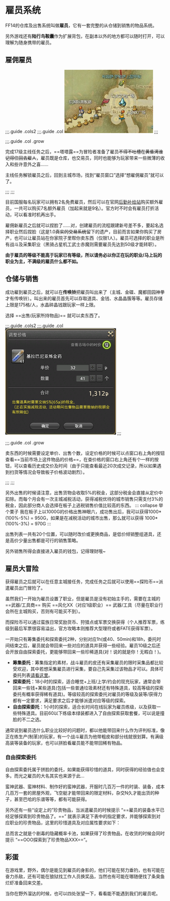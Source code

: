 # 雇员系统

FF14的仓库及出售系统叫做**雇员**，它有一套完整的从仓储到销售的物品系统。

另外游戏还有**陆行鸟鞍囊**作为扩展背包，在副本以外的地方都可以随时打开，可以理解为随身携带的雇员。

## 雇佣雇员

;;;.guide .cols2
;;;.guide .col
![](./retainer.assets/map.jpg)
;;;

;;;.guide .col .grow

完成17级主线任务<quest name="拂晓血盟" type="main" />之后，==塔塔露==为冒险者准备了雇员~~不得不吐槽在黄昏湾谁记得住回去雇人~~，雇员既是仓库，也交易员，同时也能够为玩家带来一些微薄的收入和些许意外之喜……

主线任务解锁雇员之后，回到主城市场，找到“雇员窗口”选择“想雇佣雇员”就可以了。

;;;
;;;


目前国服每名玩家可以拥有2名免费雇员，然后可以在官网[后勤补给站](http://act.ff.sdo.com/project/141028dgf/index.asp)购买额外雇员，一共可以购买7名额外雇员（加起来就是9名）。官方时不时会有雇员打折活动，可以看准时机再出手。

雇佣新雇员之后就可以捏脸了……对，创建雇员的流程跟建新号差不多，要起名选择职业然后捏脸（这是1.0~~真实的交易系统~~留下的遗产，目前而言如果你购买了房产，也可以让雇员站在你家院子里帮你卖东西（仅限1人）。雇员可选择的职业是所有战斗及采集职业（黑骑占星机工武士赤魔则需要雇员先达到50级才能转职）。

**由于雇员的等级不能高于玩家已有等级，所以请务必以你正在玩的职业/马上玩的职业为主，不满级的雇员什么都不如。**

## 仓储与销售

成功雇到雇员之后，就可以在**传唤铃**把雇员叫出来了（主城、金碟、魔都田园神拳才有传唤铃）。叫出来的雇员首先可以存取道具、金钱、水晶晶簇等等。雇员存储上限是175格/人，水晶碎晶钱跟玩家一样上限。

选择 ==出售(玩家所持物品)== 就可以卖东西了。

;;;.guide .cols2
;;;.guide .col
![](./retainer.assets/sell.png)
;;;

;;;.guide .col .grow


卖东西的时候需要设定单价、出售个数，设定价格的时候可以点窗口右上角的按钮查看==当前市场上这件物品的价格==，在查价格的窗口右上角还有个一样的按钮，可以查看历史成交价及时间（由于只能查看最近20次成交记录，所以如果遇到扫货等情况会导致板子价格波动剧烈）。

;;;
;;;

另外出售的时候请注意，出售货物会收取5%的税金，这部分税金会直接从定价中扣除。而每个月会有一次主城减税活动，获得减税优待的城市销售只需支付3%的税金，因此部分商人会选择在板子上逃税销售价值比较高的东西。
::: collapse 举个栗子
我在板子上以1000G的价格出售神眼六，成功售出后，我可以获得1000*(100%-5%) = 950G，如果是在减税活动的城市出售，那么就可以获得 1000*(100%-3%) = 970G
:::

出售列表一共有20个位置，可以随时改价或更换商品，是低价倾销整组道具，还是高价少量出售都是可行的销售策略。

另外销售所得会直接进入雇员的钱包，记得理财哦~

## 雇员大冒险
获得雇员之后就可以在任意主城接任务<quest name="雇员大探险" type="plus" />，完成任务之后就可以使用==探险币==派遣雇员出门冒险了。

虽然我们一开始为雇员设置了职业，但是雇员是没有初始主手的，需要在主城的 ==武器/工具商== 购买 ==风化XX（对应1级职业）== 武器/工具（尽量在职业行会所在主城购买，否则有可能买不到）。

而探险币可以通过蛮族日常奖励货币、狩猎点或军票交换获得（个人推荐军票，练级到最后军票很容易溢出，官方攻略本则推荐大型理符或者FATE获得军票）。

一开始只有筹集委托和探索委托2种，分别对应1h(或40、50min)和18h，委托时间结束之后，雇员就会带回来一些对应的道具并获得一些经验。雇员10级之后还会开放自由探索委托，更能够带回来一些珍稀道具(对！说的就是你！无暇白！)。

* **筹集委托**：筹集指定的素材，战斗雇员的皮还有采集雇员的限时采集品都比较受欢迎，其中若想采集雇员进行采集，要自己先采集过该物品才可以。具体可委托列表[请看这里](https://ff14.huijiwiki.com/wiki/%E9%9B%87%E5%91%98%E6%8E%A2%E9%99%A9/%E4%BB%BB%E5%8A%A1%E4%B8%80%E8%A7%88)。
* **探索委托**：18小时的探索，适合睡觉+上班/上学/约会的现充玩家，通常会带回来一些钱+某些道具(包括一些普通垃圾素材还有特殊道具，较高等级的探索委托有概率获得稀有道具)。等级较高的探索委托对雇员的等级及装等/获得力都有一定要求，满足要求之后才能够派遣对应等级的探索。
* **自由探索委托**：1小时的探索，适合长时间在线玩家为雇员练级，以及获取一些特殊道具。目前60以下练级本绿装都进入了自由探索获取套餐，可以说是撞脸的不二之选。

通常说到雇员选什么职业比较好的问题时，都以他能带回来什么作为评判标准，像正在练生产(制革)的玩家，有一个战斗雇员为他带粗皮和部分线就很划算。有满级高装等装备的玩家，也可以拼脸看雇员能不能带回稀有物品。

### 自由探索委托
自由探索委托属于拼脸的委托，如果能获得珍惜的道具，同时获得的经验值也会变多。而光之雇员的大名其实也来源于此…

蛮神武器、蛮神材料、制作好的蛮神武器，开服时几百万一件的时装、装备，成本几百万一套的房屋外观，飞空艇才能带回来的限定材料，杂交N久才能出货的种子，甚至巴哈的乐谱等等，都有可能获得。

另外还有一些“设定上的”珍贵物品，当派遣雇员的时候提示 “==雇员的装备水平已经足够探索到珍贵物品了。==” 就表示满足下表中的指定要求，并能够探索到对应职业的珍贵物品，这里的珍惜道具及对应属性要求如下：

<!--表格-->

总而言之就是个剧毒的隐藏概率卡池，如果获得了珍贵物品，在收货的时候会同时提示 “==OOO探索到了珍贵物品XXX==”。

## 彩蛋
在游戏里，野外，偶尔是能见到雇员的身影的，他们可能在努力垂钓，也有可能在奋力杀敌，还有可能在狼狱找工作人员换奖品，当然也有可能在哪随便找了条臭鱼烂虾准备回来交差。

当你在野外溜达的时候，也可以四处张望一下，看看能不能遇到我们的雇员呢。
